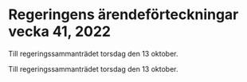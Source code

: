 # Regeringens ärendeförteckningar vecka 41, 2022

Till regeringssammanträdet torsdag den 13 oktober.

Till regeringssammanträdet torsdag den 13 oktober.
